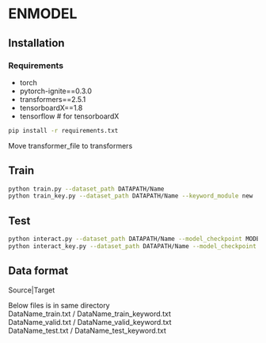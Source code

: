 # ENMODEL

## Installation

### Requirements
* torch
* pytorch-ignite==0.3.0
* transformers==2.5.1
* tensorboardX==1.8
* tensorflow  # for tensorboardX

```bash
pip install -r requirements.txt
```
Move transformer_file to transformers



## Train

```bash
python train.py --dataset_path DATAPATH/Name
python train_key.py --dataset_path DATAPATH/Name --keyword_module new
```

## Test

```bash
python interact.py --dataset_path DATAPATH/Name --model_checkpoint MODELPATH/
python interact_key.py --dataset_path DATAPATH/Name --model_checkpoint MODELPATH/
```

## Data format

Source|Target

Below files is in same directory  
DataName_train.txt  / DataName_train_keyword.txt  
DataName_valid.txt  / DataName_valid_keyword.txt  
DataName_test.txt   / DataName_test_keyword.txt  
